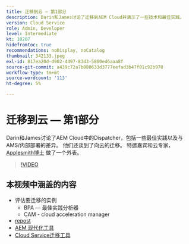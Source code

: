 ```yaml
---
title: 迁移到云 — 第1部分
description: Darin和James讨论了迁移到AEM Cloud并演示了一些技术和最佳实践。
version: Cloud Service
role: Admin, Developer
level: Intermediate
kt: 10207
hidefromtoc: true
recommendations: noDisplay, noCatalog
thumbnail: 342133.jpeg
exl-id: 817ea20d-d902-4497-83d3-5800ed6aaa8f
source-git-commit: a439c72a7b080633d3777eefad3b47f01c92b970
workflow-type: tm+mt
source-wordcount: '113'
ht-degree: 5%

---
```


# 迁移到云 — 第1部分

Darin和James讨论了AEM Cloud中的Dispatcher，包括一些最佳实践以及与AMS/内部部署的差异。 他们还谈到了向云的迁移。 特邀嘉宾和云专家， [Applesmith博士](https://twitter.com/DrApplesmith) 做了一个外表。

>[!VIDEO](https://video.tv.adobe.com/v/342133?quality=12&learn=on)

## 本视频中涵盖的内容

+ 评估要迁移的实例
   + BPA — 最佳实践分析器
   + CAM - cloud acceleration manager
+ [repost](https://github.com/chetanmeh/oak-console-scripts/tree/master/src/main/groovy/repostats)
+ [AEM 现代化工具](https://opensource.adobe.com/aem-modernize-tools/)
+ [Cloud Service迁移工具](https://github.com/adobe/aem-cloud-service-source-migration)
